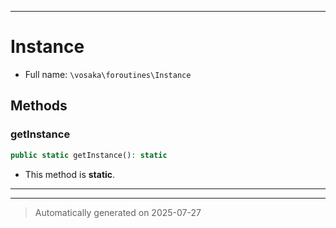 ***

# Instance





* Full name: `\vosaka\foroutines\Instance`




## Methods


### getInstance



```php
public static getInstance(): static
```



* This method is **static**.








***

***
> Automatically generated on 2025-07-27

